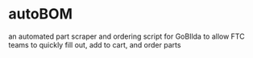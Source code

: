 # autoBOM
an automated part scraper and ordering script for GoBIlda to allow FTC teams to quickly fill out, add to cart, and order parts 
